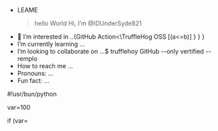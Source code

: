 -  LEAME
    >hello World 
Hi, I’m @IDUnderSyde821
- 👀 I’m interested in ..{GitHub Action<\TruffleHog OSS [(a<=b)]
    }
  }
}
-  I’m currently learning ...
- I’m looking to collaborate on ...$ trufflehoy GitHub --only vertified --remplo 
- How to reach me ...
- Pronouns: ...
- Fun fact: ...

<!---
$ IDUnderSyde821/IDUnderSyde821 is a ✨ special ✨ repository because its `README.md` (this file) appears on your GitHub profile.
You can click the Preview link to take a look at your changes.
--->

#!usr/bun/python 

var=100

if (var=